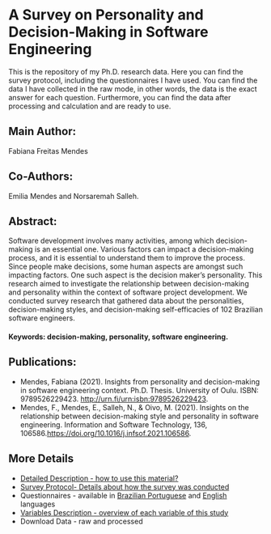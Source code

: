 # A Survey on Personality and Decision-Making in Software Engineering
This is the repository of my Ph.D. research data. Here you can find the survey protocol, including the questionnaires I have used. You can find the data I have collected in the raw mode, in other words, the data is the exact answer for each question. Furthermore, you can find the data after processing and calculation and are ready to use.

## Main Author:
Fabiana Freitas Mendes

## Co-Authors:
Emilia Mendes and Norsaremah Salleh.

## Abstract:
Software development involves many activities, among which decision-making is an essential one. Various factors can impact a decision-making process, and it is essential to understand them to improve the process. Since people make decisions, some human aspects are amongst such impacting factors. One such aspect is the decision maker’s personality. This research aimed to investigate the relationship between decision-making and personality within the context of software project development. We conducted survey research that gathered data about the personalities, decision-making styles, and decision-making self-efficacies of 102 Brazilian software engineers. 

#### Keywords: decision-making, personality, software engineering.

## Publications:
* Mendes, Fabiana (2021). Insights from personality and decision-making in software engineering context. Ph.D. Thesis. University of Oulu. ISBN: 9789526229423. http://urn.fi/urn:isbn:9789526229423.
* Mendes, F., Mendes, E., Salleh, N., & Oivo, M. (2021). Insights on the relationship between decision-making style and personality in software engineering. Information and Software Technology, 136, 106586.https://doi.org/10.1016/j.infsof.2021.106586.
## More Details
* [Detailed Description - how to use this material?](https://github.com/fabianafmendes/DMSxPersonality/blob/main/Protocol/detailedDescription.md)
* [Survey Protocol- Details about how the survey was conducted](https://github.com/fabianafmendes/DMSxPersonality/blob/main/Protocol/Survey%20Protocol.pdf)
* Questionnaires - available in [Brazilian Portuguese](https://github.com/fabianafmendes/DMSxPersonality/blob/main/Protocol/Questionnaire%20in%20Brazilian%20Portuguese.docx) and [English](https://github.com/fabianafmendes/DMSxPersonality/blob/main/Protocol/Questionnaire%20in%20English.docx) languages
* [Variables Description - overview of each variable of this study](https://github.com/fabianafmendes/DMSxPersonality/blob/main/Data/variablesOverview.md)
* Download Data - raw and processed
